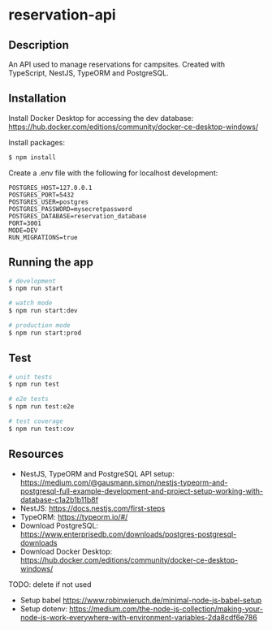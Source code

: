 # reservation-api

## Description

An API used to manage reservations for campsites. Created with TypeScript, NestJS, TypeORM and PostgreSQL.

## Installation

Install Docker Desktop for accessing the dev database: https://hub.docker.com/editions/community/docker-ce-desktop-windows/

Install packages:
```bash
$ npm install
```

Create a .env file with the following for localhost development:
````
POSTGRES_HOST=127.0.0.1
POSTGRES_PORT=5432
POSTGRES_USER=postgres
POSTGRES_PASSWORD=mysecretpassword
POSTGRES_DATABASE=reservation_database
PORT=3001
MODE=DEV
RUN_MIGRATIONS=true
````

## Running the app

```bash
# development
$ npm run start

# watch mode
$ npm run start:dev

# production mode
$ npm run start:prod
```

## Test

```bash
# unit tests
$ npm run test

# e2e tests
$ npm run test:e2e

# test coverage
$ npm run test:cov
```

## Resources
* NestJS, TypeORM and PostgreSQL API setup: https://medium.com/@gausmann.simon/nestjs-typeorm-and-postgresql-full-example-development-and-project-setup-working-with-database-c1a2b1b11b8f
* NestJS: https://docs.nestjs.com/first-steps
* TypeORM: https://typeorm.io/#/
* Download PostgreSQL: https://www.enterprisedb.com/downloads/postgres-postgresql-downloads
* Download Docker Desktop: https://hub.docker.com/editions/community/docker-ce-desktop-windows/

TODO: delete if not used
* Setup babel https://www.robinwieruch.de/minimal-node-js-babel-setup
* Setup dotenv: https://medium.com/the-node-js-collection/making-your-node-js-work-everywhere-with-environment-variables-2da8cdf6e786

